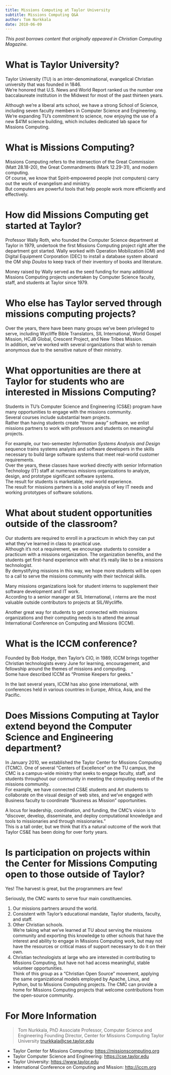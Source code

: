 ```yaml
---
title: Missions Computing at Taylor University
subtitle: Missions Computing Q&A
author: Tom Nurkkala
date: 2010-06-09
---
```

_This post borrows content that originally appeared in Christian Computing Magazine._

# What is Taylor University?
Taylor University (TU) is an inter-denominational, 
evangelical Christian university that was founded in 1846.  
We’re honored that U.S. News and World Report ranked us the number one baccalaureate institution in the Midwest for most of the past thirteen years.

Although we’re a liberal arts school, 
we have a strong School of Science, 
including seven faculty members in Computer Science and Engineering.  
We’re expanding TU’s commitment to science, 
now enjoying the use of a new $41M science building,
which includes dedicated lab space for Missions Computing.

# What is Missions Computing?

Missions Computing refers to the intersection 
of the Great Commission (Matt 28.18-20), 
the Great Commandments (Mark 12.29-31), 
and modern computing.  
Of course, we know that Spirit-empowered people (not computers) 
carry out the work of evangelism and ministry.  
But computers are powerful tools that help people work more efficiently and effectively.

# How did Missions Computing get started at Taylor?

Professor Wally Roth, 
who founded the Computer Science department at Taylor in 1979, 
undertook the first Missions Computing project right after the department got started. 
Wally worked with Operation Mobilization (OM) and Digital Equipment Corporation (DEC) 
to install a database system aboard the OM ship _Doulos_
to keep track of their inventory of books and literature.

Money raised by Wally served as the seed funding 
for many additional Missions Computing projects undertaken 
by Computer Science faculty, staff, and students at Taylor since 1979.

# Who else has Taylor served through missions computing projects?

Over the years, there have been many groups we’ve been privileged to serve, 
including Wycliffe Bible Translators, SIL International, World Gospel Mission, HCJB Global,
Crescent Project, and New Tribes Mission.  
In addition, we’ve worked with several organizations that wish to remain anonymous due to the sensitive nature of their ministry.

# What opportunities are there at Taylor for students who are interested in Missions Computing?

Students in TU’s Computer Science and Engineering (CS&E) program 
have many opportunities to engage with the missions community.  
Several courses include substantial team projects.  
Rather than having students create “throw away” software, 
we enlist missions partners to work with professors and students 
on meaningful projects.

For example, our two-semester _Information Systems Analysis and Design_ sequence 
trains systems analysts and software developers 
in the skills necessary to build large software systems 
that meet real-world customer requirements.  
Over the years, these classes have worked directly 
with senior Information Technology (IT) staff 
at numerous missions organizations 
to analyze, design, and prototype significant software systems.  
The result for students is marketable, real-world experience.  
The result for missions partners is a solid analysis of key IT needs
and working prototypes of software solutions.

# What about student opportunities outside of the classroom?

Our students are required to enroll in a practicum 
in which they can put what they’ve learned in class to practical use.  
Although it’s not a requirement, 
we encourage students to consider a practicum with a missions organization. 
The organization benefits, 
and the students get first-hand experience with what it’s really like 
to be a missions technologist.  
By demystifying missions in this way, 
we hope more students will be open to a call 
to serve the missions community with their technical skills.

Many missions organizations look for student interns 
to supplement their software development and IT work.  
According to a senior manager at SIL International, i
nterns are the most valuable outside contributors to projects at SIL/Wycliffe.

Another great way for students to get connected with missions organizations 
and their computing needs is to attend the annual 
International Conference on Computing and Missions (ICCM).

# What is the ICCM conference?

Founded by Bob Hodge, then Taylor’s CIO, in 1989, 
ICCM brings together Christian technologists every June 
for learning, encouragement, and fellowship 
around the themes of missions and computing.  
Some have described ICCM as “Promise Keepers for geeks.”

In the last several years, ICCM has also gone international, 
with conferences held in various countries in Europe, Africa, Asia, and the Pacific.

# Does Missions Computing at Taylor extend beyond the Computer Science and Engineering department?

In January 2010, 
we established the Taylor Center for Missions Computing (TCMC).
One of several “Centers of Excellence” on the TU campus, 
the CMC is a campus-wide ministry 
that seeks to engage faculty, staff, and students throughout our community 
in meeting the computing needs of the missions community.  
For example, we have connected CS&E students and Art students 
to collaborate on the visual design of web sites, 
and we’ve engaged with Business faculty 
to coordinate “Business as Mission” opportunities.

A locus for leadership, coordination, and funding, 
the CMC’s vision is to “discover, develop, disseminate, and deploy 
computational knowledge and tools to missionaries and through missionaries.”  
This is a tall order, but we think that it’s a natural outcome 
of the work that Taylor CS&E has been doing for over forty years.  

# Is participation on projects within the Center for Missions Computing open to those outside of Taylor?

Yes! The harvest is great, but the programmers are few!

Seriously, the CMC wants to serve four main constituencies.
1. Our missions partners around the world. 
2. Consistent with Taylor’s educational mandate,
   Taylor students, faculty, and staff.
3. Other Christian schools.  
   We’re taking what we’ve learned at TU about serving the missions community
   and exporting this knowledge to other schools 
   that have the interest and ability to engage in Missions Computing work, 
   but may not have the resources or critical mass of support necessary 
   to do it on their own.
4. Christian technologists at large 
   who are interested in contributing to Missions Computing, 
   but have not had access meaningful, stable volunteer opportunities.  
   Think of this group as a “Christian Open Source” movement, 
   applying the same organizational models employed by 
   Apache, Linux, and Python, but to Missions Computing projects.
   The CMC can provide a home for Missions Computing projects 
   that welcome contributions from the open-source community.

# For More Information

> Tom Nurkkala, PhD
> Associate Professor, Computer Science and Engineering
> Founding Director, Center for Missions Computing
> Taylor University
> tnurkkala@cse.taylor.edu

* Taylor Center for Missions Computing: https://missionscomputing.org
* Taylor Computer Science and Engineering: https://cse.taylor.edu
* Taylor University: https://www.taylor.edu
* International Conference on Computing and Mission: http://iccm.org